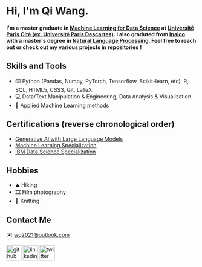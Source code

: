# Hi, I'm Qi Wang.

<!-- ![Profile views](https://gpvc.arturio.dev/wq2021) -->

**I'm a master graduate in [Machine Learning for Data Science](https://biomedicale.u-paris.fr/master-informatique/master-informatique-amsd/) at [Université  Paris Cité (ex. Université Paris Descartes)](https://u-paris.fr/). I also graduted from [Inalco](http://www.inalco.fr/) with a master's degree in [Natural Language Processing](http://www.inalco.fr/formations/formations-diplomes/accueil-formations-diplomes/masters/master-tal). Feel free to reach out or check out my various projects in repositories !**

## Skills and Tools
- ⌨️ Python (Pandas, Numpy, PyTorch, Tensorflow, Scikit-learn, etc), R, SQL, HTML5, CSS3, Git, LaTeX.
- 💻 Data/Text Manipulation & Engineering, Data Analysis & Visualization
- 🧰 Applied Machine Learning methods

## Certifications (reverse chronological order)
- [Generative AI with Large Language Models](https://www.coursera.org/account/accomplishments/certificate/XY4CL7EH9V8J)
- [Machine Learning Specialization](https://www.coursera.org/account/accomplishments/specialization/certificate/BSJ8TNG58S6A)
- [IBM Data Science Specialization](https://www.coursera.org/account/accomplishments/specialization/certificate/9ARBP28X8953)

## Hobbies
- ⛰ Hiking
- 🎞 Film photography
- 🧶 Knitting

## Contact Me
✉️ wq2021@outlook.com   

[<img src='https://cdn.jsdelivr.net/npm/simple-icons@3.0.1/icons/github.svg' alt='github' height='40'>](https://github.com/wq2021)  [<img src='https://cdn.jsdelivr.net/npm/simple-icons@3.0.1/icons/linkedin.svg' alt='linkedin' height='40'>](https://www.linkedin.com/in/qi-wang-562669bb/)  [<img src='https://cdn.jsdelivr.net/npm/simple-icons@3.0.1/icons/twitter.svg' alt='twitter' height='40'>](https://twitter.com/Quutamo7)  

